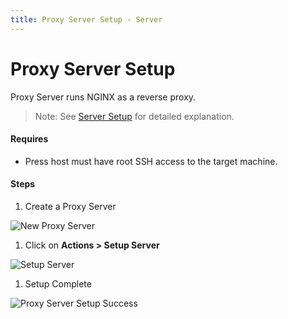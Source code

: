 ```yaml
---
title: Proxy Server Setup - Server
---
```


# Proxy Server Setup
Proxy Server runs NGINX as a reverse proxy.

> Note: See [Server Setup](/internal/servers/server-setup) for detailed explanation.

#### Requires
- Press host must have root SSH access to the target machine.

#### Steps

1. Create a Proxy Server

 ![New Proxy Server](/assets/cloud/images/internal/servers/proxy-server/new-proxy-server.png)

1. Click on **Actions > Setup Server**

 ![Setup Server](/assets/cloud/images/internal/servers/proxy-server/proxy-server-setup-server.png)

1. Setup Complete

 ![Proxy Server Setup Success](/assets/cloud/images/internal/servers/proxy-server/proxy-server-setup-success.png)



